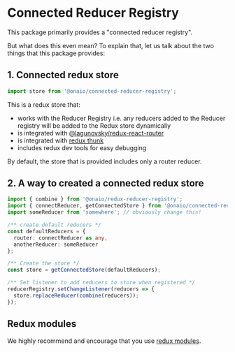 # Connected Reducer Registry

This package primarily provides a "connected reducer registry".

But what does this even mean? To explain that, let us talk about the two things that this package provides:

## 1. Connected redux store

```ts
import store from '@onaio/connected-reducer-registry';
```

This is a redux store that:

- works with the Reducer Registry i.e. any reducers added to the Reducer registry will be added to the Redux store dynamically
- is integrated with [@lagunovsky/redux-react-router](https://github.com/lagunovsky/redux-react-router)
- is integrated with [redux thunk](https://github.com/reduxjs/redux-thunk)
- includes redux dev tools for easy debugging

By default, the store that is provided includes only a router reducer.

## 2. A way to created a connected redux store

```ts
import { combine } from '@onaio/redux-reducer-registry';
import { connectReducer, getConnectedStore } from '@onaio/connected-reducer-registry';
import someReducer from 'somewhere'; // obviously change this!

/** create default reducers */
const defaultReducers = {
  router: connectReducer as any,
  anotherReducer: someReducer
};

/** Create the store */
const store = getConnectedStore(defaultReducers);

/** Set listener to add reducers to store when registered */
reducerRegistry.setChangeListener(reducers => {
  store.replaceReducer(combine(reducers));
});
```

## Redux modules

We highly recommend and encourage that you use [redux modules](https://github.com/erikras/ducks-modular-redux).
